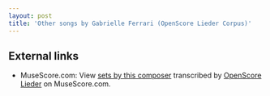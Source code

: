 ```yaml
---
layout: post
title: 'Other songs by Gabrielle Ferrari (OpenScore Lieder Corpus)'
---
```


## External links

- MuseScore.com: View [sets by this composer] transcribed by [OpenScore Lieder] on MuseScore.com.

[sets by this composer]: https://musescore.com/openscore-lieder-corpus/sets/5079368
[OpenScore Lieder]: https://musescore.com/openscore-lieder-corpus

